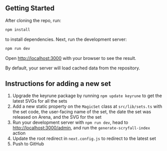 ## Getting Started

After cloning the repo, run:

```bash
npm install
```

to install dependencies. Next, run the development server:

```bash
npm run dev
```

Open [http://localhost:3000](http://localhost:3000) with your browser to see the result.

By default, your server will load cached data from the repository.

## Instructions for adding a new set

1. Upgrade the keyrune package by running `npm update keyrune` to get the latest SVGs for all the sets
2. Add a new static property on the `MagicSet` class at `src/lib/sets.ts` with the set code, the user-facing name of the set, the date the set was released on Arena, and the SVG for the set
3. Run your development server with `npm run dev`, head to [http://localhost:3000/admin](http://localhost:3000/admin), and run the `generate-scryfall-index` action
4. Update the root redirect in `next.config.js` to redirect to the latest set
5. Push to GitHub
